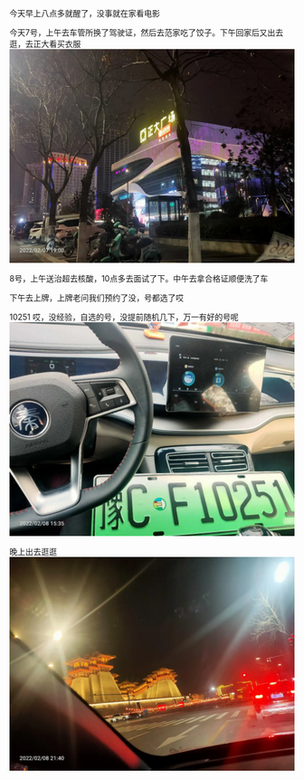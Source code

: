 今天早上八点多就醒了，没事就在家看电影

今天7号，上午去车管所换了驾驶证，然后去范家吃了饺子。下午回家后又出去逛，去正大看买衣服
![](../img/6904315-fdc64f856ae1b784.jpg)

8号，上午送治超去核酸，10点多去面试了下。中午去拿合格证顺便洗了车

下午去上牌，上牌老问我们预约了没，号都选了哎

10251
哎，没经验，自选的号，没提前随机几下，万一有好的号呢
![](../img/6904315-616201500bb409cb.jpg)



晚上出去逛逛![](../img/6904315-ce77ad0b5735bcf9.jpg)
